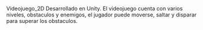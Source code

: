 Videojuego_2D
Desarrollado  en Unity.
El videojuego cuenta con varios niveles, obstaculos y enemigos, el jugador puede moverse, saltar y disparar para superar los obstaculos.
